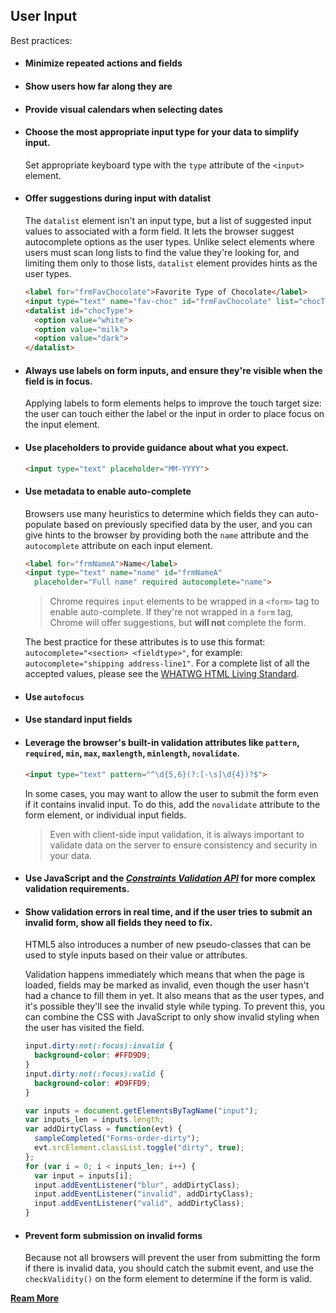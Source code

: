 ## User Input
Best practices:
* #### Minimize repeated actions and fields
* #### Show users how far along they are
* #### Provide visual calendars when selecting dates
* #### Choose the most appropriate input type for your data to simplify input.

    Set appropriate keyboard type with the `type` attribute of the `<input>` element.

* #### Offer suggestions during input with datalist

    The `datalist` element isn't an input type, but a list of suggested input values to associated with a form field. It lets the browser suggest autocomplete options as the user types. Unlike select elements where users must scan long lists to find the value they're looking for, and limiting them only to those lists, `datalist` element provides hints as the user types.
    ```html
    <label for="frmFavChocolate">Favorite Type of Chocolate</label>
    <input type="text" name="fav-choc" id="frmFavChocolate" list="chocType">
    <datalist id="chocType">
      <option value="white">
      <option value="milk">
      <option value="dark">
    </datalist>
    ```

* #### Always use labels on form inputs, and ensure they're visible when the field is in focus.

    Applying labels to form elements helps to improve the touch target size: the user can touch either the label or the input in order to place focus on the input element.

* #### Use placeholders to provide guidance about what you expect.

    ```html
    <input type="text" placeholder="MM-YYYY">
    ```

* #### Use metadata to enable auto-complete

    Browsers use many heuristics to determine which fields they can auto-populate based on previously specified data by the user, and you can give hints to the browser by providing both the `name` attribute and the `autocomplete` attribute on each input element.

    ```html
    <label for="frmNameA">Name</label>
    <input type="text" name="name" id="frmNameA"
      placeholder="Full name" required autocomplete="name">
    ```

    > Chrome requires `input` elements to be wrapped in a `<form>` tag to enable auto-complete. If they're not wrapped in a `form` tag, Chrome will offer suggestions, but __will not__ complete the form.

    The best practice for these attributes is to use this format: `autocomplete="<section> <fieldtype>"`, for example: `autocomplete="shipping address-line1"`. For a complete list of all the accepted values, please see the [WHATWG HTML Living Standard](https://html.spec.whatwg.org/multipage/form-control-infrastructure.html#autofill).

* #### Use `autofocus`
* #### Use standard input fields
* #### Leverage the browser's built-in validation attributes like `pattern`, `required`, `min`, `max`, `maxlength`, `minlength`, `novalidate`.
    ```html
    <input type="text" pattern="^\d{5,6}(?:[-\s]\d{4})?$">
    ```

    In some cases, you may want to allow the user to submit the form even if it contains invalid input. To do this, add the `novalidate` attribute to the form element, or individual input fields.

    > Even with client-side input validation, it is always important to validate data on the server to ensure consistency and security in your data.

* #### Use JavaScript and the [_Constraints Validation API_](https://w3c.github.io/html/sec-forms.html#constraints) for more complex validation requirements.
* #### Show validation errors in real time, and if the user tries to submit an invalid form, show all fields they need to fix.

    HTML5 also introduces a number of new pseudo-classes that can be used to style inputs based on their value or attributes.

    Validation happens immediately which means that when the page is loaded, fields may be marked as invalid, even though the user hasn't had a chance to fill them in yet. It also means that as the user types, and it's possible they'll see the invalid style while typing. To prevent this, you can combine the CSS with JavaScript to only show invalid styling when the user has visited the field.

    ```css
    input.dirty:not(:focus):invalid {
      background-color: #FFD9D9;
    }
    input.dirty:not(:focus):valid {
      background-color: #D9FFD9;
    }
    ```
    ```javascript
    var inputs = document.getElementsByTagName("input");
    var inputs_len = inputs.length;
    var addDirtyClass = function(evt) {
      sampleCompleted("Forms-order-dirty");
      evt.srcElement.classList.toggle("dirty", true);
    };
    for (var i = 0; i < inputs_len; i++) {
      var input = inputs[i];
      input.addEventListener("blur", addDirtyClass);
      input.addEventListener("invalid", addDirtyClass);
      input.addEventListener("valid", addDirtyClass);
    }
    ```

* #### Prevent form submission on invalid forms

    Because not all browsers will prevent the user from submitting the form if there is invalid data, you should catch the submit event, and use the `checkValidity()` on the form element to determine if the form is valid.

__[Ream More](https://developers.google.com/web/fundamentals/design-and-ux/input/forms/)__
